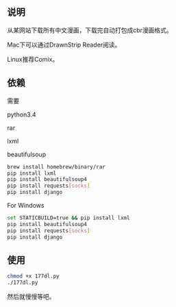 ## 说明

从某网站下载所有中文漫画，下载完自动打包成cbr漫画格式。

Mac下可以通过DrawnStrip Reader阅读。

Linux推荐Comix。



## 依赖

需要

python3.4

rar 

lxml 

beautifulsoup

``` bash
brew install homebrew/binary/rar
pip install lxml
pip install beautifulsoup4
pip install requests[socks]
pip install django
```

For Windows

``` bash
set STATICBUILD=true && pip install lxml
pip install beautifulsoup4  
pip install requests[socks]
pip install django
```

## 使用

``` bash
chmod +x 177dl.py
./177dl.py
```

然后就慢慢等吧。